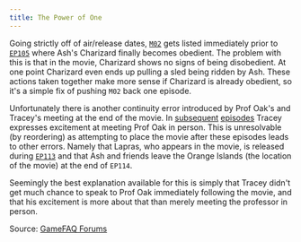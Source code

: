 ```yaml
---
title: The Power of One
---
```

Going strictly off of air/release dates, [`M02`][M02] gets listed immediately
prior to [`EP105`][EP105] where Ash's Charizard finally becomes obedient. The
problem with this is that in the movie, Charizard shows no signs of being
disobedient. At one point Charizard even ends up pulling a sled being ridden by
Ash. These actions taken together make more sense if Charizard is already
obedient, so it's a simple fix of pushing `M02` back one episode.

Unfortunately there is another continuity error introduced by Prof Oak's and
Tracey's meeting at the end of the movie. In [subsequent][EP114]
[episodes][EP115] Tracey expresses excitement at meeting Prof Oak in person.
This is unresolvable (by reordering) as attempting to place the movie after
these episodes leads to other errors. Namely that Lapras, who appears in the
movie, is released during [`EP113`][EP113] and that Ash and friends leave the
Orange Islands (the location of the movie) at the end of `EP114`.

Seemingly the best explanation available for this is simply that Tracey didn't
get much chance to speak to Prof Oak immediately following the movie, and that
his excitement is more about that than merely meeting the professor in person.

Source: [GameFAQ Forums][source]

[source]: http://www.gamefaqs.com/boards/217-pokemon/69236080?page=3#31
[EP105]: http://bulbapedia.bulbagarden.net/wiki/EP105
[EP113]: http://bulbapedia.bulbagarden.net/wiki/EP113
[EP114]: http://bulbapedia.bulbagarden.net/wiki/EP114
[EP115]: http://bulbapedia.bulbagarden.net/wiki/EP115
[M02]: http://bulbapedia.bulbagarden.net/wiki/M02
